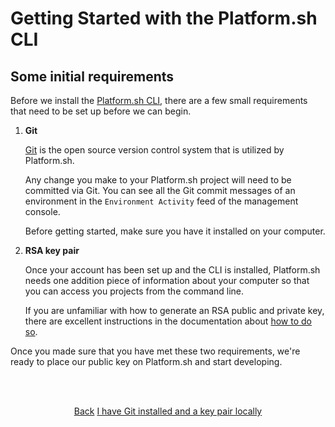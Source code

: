 # Getting Started with the Platform.sh CLI

## Some initial requirements

Before we install the [Platform.sh CLI](/gettingstarted/cli.md), there are a few small requirements that need to be set up before we can begin.

1. **Git**

   [Git](/gettingstarted/tools.md#git) is the open source version control system that is utilized by Platform.sh.

   Any change you make to your Platform.sh project will need to be committed via Git. You can see all the Git commit messages of an environment in the `Environment Activity` feed of the management console.

   Before getting started, make sure you have it installed on your computer.
   
2. **RSA key pair**

   Once your account has been set up and the CLI is installed, Platform.sh needs one addition piece of information about your computer so that you can access you projects from the command line.
  
   If you are unfamiliar with how to generate an RSA public and private key, there are excellent instructions in the documentation about [how to do so](/gettingstarted/tools.md#ssh).
  

Once you made sure that you have met these two requirements, we're ready to place our public key on Platform.sh and start developing. 

<html>
<head>
<link rel="stylesheet" href="/styles/styles.css">
</head>
<body>

<br/><br/>

<center>

<a href="/gettingstarted/next-steps/cli/start.html" class="buttongen small">Back</a>
<a href="/gettingstarted/next-steps/cli/step-2.html" class="buttongen small">I have Git installed and a key pair locally</a>

</center>

<br/><br/>

</body>
</html>

